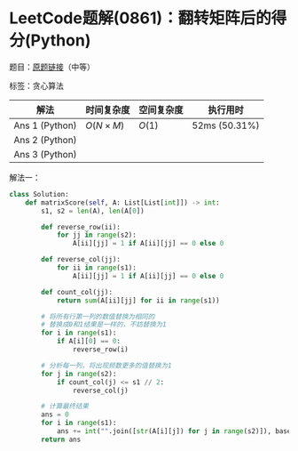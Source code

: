 # LeetCode题解(0861)：翻转矩阵后的得分(Python)

题目：[原题链接](https://leetcode-cn.com/problems/score-after-flipping-matrix/)（中等）

标签：贪心算法

| 解法           | 时间复杂度 | 空间复杂度 | 执行用时      |
| -------------- | ---------- | ---------- | ------------- |
| Ans 1 (Python) | $O(N×M)$   | $O(1)$     | 52ms (50.31%) |
| Ans 2 (Python) |            |            |               |
| Ans 3 (Python) |            |            |               |

解法一：

```python
class Solution:
    def matrixScore(self, A: List[List[int]]) -> int:
        s1, s2 = len(A), len(A[0])

        def reverse_row(ii):
            for jj in range(s2):
                A[ii][jj] = 1 if A[ii][jj] == 0 else 0

        def reverse_col(jj):
            for ii in range(s1):
                A[ii][jj] = 1 if A[ii][jj] == 0 else 0

        def count_col(jj):
            return sum(A[ii][jj] for ii in range(s1))

        # 将所有行第一列的数值替换为相同的
        # 替换成0和1结果是一样的，不妨替换为1
        for i in range(s1):
            if A[i][0] == 0:
                reverse_row(i)

        # 分析每一列，将出现频数更多的值替换为1
        for j in range(s2):
            if count_col(j) <= s1 // 2:
                reverse_col(j)

        # 计算最终结果
        ans = 0
        for i in range(s1):
            ans += int("".join([str(A[i][j]) for j in range(s2)]), base=2)
        return ans
```